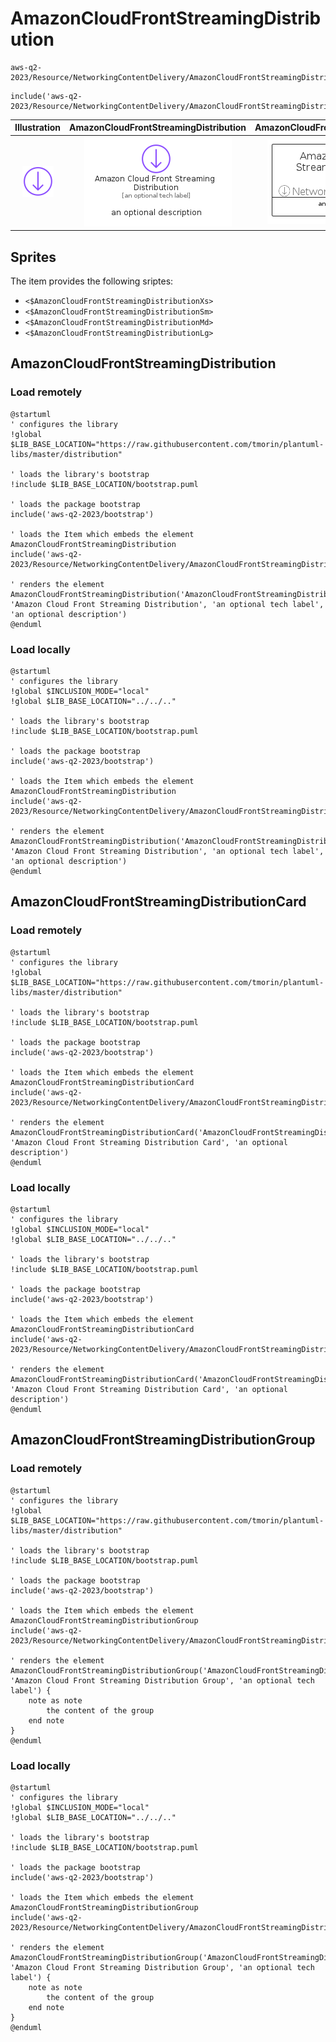# AmazonCloudFrontStreamingDistribution


```text
aws-q2-2023/Resource/NetworkingContentDelivery/AmazonCloudFrontStreamingDistribution
```

```text
include('aws-q2-2023/Resource/NetworkingContentDelivery/AmazonCloudFrontStreamingDistribution')
```



| Illustration | AmazonCloudFrontStreamingDistribution | AmazonCloudFrontStreamingDistributionCard | AmazonCloudFrontStreamingDistributionGroup |
| :---: | :---: | :---: | :---: |
| ![illustration for Illustration](../../../aws-q2-2023/Resource/NetworkingContentDelivery/AmazonCloudFrontStreamingDistribution.png) | ![illustration for AmazonCloudFrontStreamingDistribution](../../../aws-q2-2023/Resource/NetworkingContentDelivery/AmazonCloudFrontStreamingDistribution.Local.png) | ![illustration for AmazonCloudFrontStreamingDistributionCard](../../../aws-q2-2023/Resource/NetworkingContentDelivery/AmazonCloudFrontStreamingDistributionCard.Local.png) | ![illustration for AmazonCloudFrontStreamingDistributionGroup](../../../aws-q2-2023/Resource/NetworkingContentDelivery/AmazonCloudFrontStreamingDistributionGroup.Local.png) |



## Sprites
The item provides the following sriptes:

- `<$AmazonCloudFrontStreamingDistributionXs>`
- `<$AmazonCloudFrontStreamingDistributionSm>`
- `<$AmazonCloudFrontStreamingDistributionMd>`
- `<$AmazonCloudFrontStreamingDistributionLg>`





## AmazonCloudFrontStreamingDistribution

### Load remotely
```plantuml
@startuml
' configures the library
!global $LIB_BASE_LOCATION="https://raw.githubusercontent.com/tmorin/plantuml-libs/master/distribution"

' loads the library's bootstrap
!include $LIB_BASE_LOCATION/bootstrap.puml

' loads the package bootstrap
include('aws-q2-2023/bootstrap')

' loads the Item which embeds the element AmazonCloudFrontStreamingDistribution
include('aws-q2-2023/Resource/NetworkingContentDelivery/AmazonCloudFrontStreamingDistribution')

' renders the element
AmazonCloudFrontStreamingDistribution('AmazonCloudFrontStreamingDistribution', 'Amazon Cloud Front Streaming Distribution', 'an optional tech label', 'an optional description')
@enduml
```

### Load locally
```plantuml
@startuml
' configures the library
!global $INCLUSION_MODE="local"
!global $LIB_BASE_LOCATION="../../.."

' loads the library's bootstrap
!include $LIB_BASE_LOCATION/bootstrap.puml

' loads the package bootstrap
include('aws-q2-2023/bootstrap')

' loads the Item which embeds the element AmazonCloudFrontStreamingDistribution
include('aws-q2-2023/Resource/NetworkingContentDelivery/AmazonCloudFrontStreamingDistribution')

' renders the element
AmazonCloudFrontStreamingDistribution('AmazonCloudFrontStreamingDistribution', 'Amazon Cloud Front Streaming Distribution', 'an optional tech label', 'an optional description')
@enduml
```

## AmazonCloudFrontStreamingDistributionCard

### Load remotely
```plantuml
@startuml
' configures the library
!global $LIB_BASE_LOCATION="https://raw.githubusercontent.com/tmorin/plantuml-libs/master/distribution"

' loads the library's bootstrap
!include $LIB_BASE_LOCATION/bootstrap.puml

' loads the package bootstrap
include('aws-q2-2023/bootstrap')

' loads the Item which embeds the element AmazonCloudFrontStreamingDistributionCard
include('aws-q2-2023/Resource/NetworkingContentDelivery/AmazonCloudFrontStreamingDistribution')

' renders the element
AmazonCloudFrontStreamingDistributionCard('AmazonCloudFrontStreamingDistributionCard', 'Amazon Cloud Front Streaming Distribution Card', 'an optional description')
@enduml
```

### Load locally
```plantuml
@startuml
' configures the library
!global $INCLUSION_MODE="local"
!global $LIB_BASE_LOCATION="../../.."

' loads the library's bootstrap
!include $LIB_BASE_LOCATION/bootstrap.puml

' loads the package bootstrap
include('aws-q2-2023/bootstrap')

' loads the Item which embeds the element AmazonCloudFrontStreamingDistributionCard
include('aws-q2-2023/Resource/NetworkingContentDelivery/AmazonCloudFrontStreamingDistribution')

' renders the element
AmazonCloudFrontStreamingDistributionCard('AmazonCloudFrontStreamingDistributionCard', 'Amazon Cloud Front Streaming Distribution Card', 'an optional description')
@enduml
```

## AmazonCloudFrontStreamingDistributionGroup

### Load remotely
```plantuml
@startuml
' configures the library
!global $LIB_BASE_LOCATION="https://raw.githubusercontent.com/tmorin/plantuml-libs/master/distribution"

' loads the library's bootstrap
!include $LIB_BASE_LOCATION/bootstrap.puml

' loads the package bootstrap
include('aws-q2-2023/bootstrap')

' loads the Item which embeds the element AmazonCloudFrontStreamingDistributionGroup
include('aws-q2-2023/Resource/NetworkingContentDelivery/AmazonCloudFrontStreamingDistribution')

' renders the element
AmazonCloudFrontStreamingDistributionGroup('AmazonCloudFrontStreamingDistributionGroup', 'Amazon Cloud Front Streaming Distribution Group', 'an optional tech label') {
    note as note
        the content of the group
    end note
}
@enduml
```

### Load locally
```plantuml
@startuml
' configures the library
!global $INCLUSION_MODE="local"
!global $LIB_BASE_LOCATION="../../.."

' loads the library's bootstrap
!include $LIB_BASE_LOCATION/bootstrap.puml

' loads the package bootstrap
include('aws-q2-2023/bootstrap')

' loads the Item which embeds the element AmazonCloudFrontStreamingDistributionGroup
include('aws-q2-2023/Resource/NetworkingContentDelivery/AmazonCloudFrontStreamingDistribution')

' renders the element
AmazonCloudFrontStreamingDistributionGroup('AmazonCloudFrontStreamingDistributionGroup', 'Amazon Cloud Front Streaming Distribution Group', 'an optional tech label') {
    note as note
        the content of the group
    end note
}
@enduml
```

